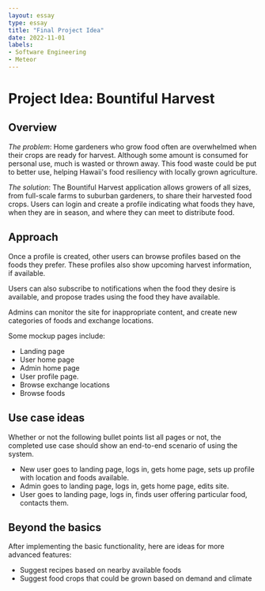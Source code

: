 ```yaml
---
layout: essay
type: essay
title: "Final Project Idea"
date: 2022-11-01
labels:
- Software Engineering
- Meteor
---
```

# Project Idea: Bountiful Harvest

## Overview
*The problem*: Home gardeners who grow food often are overwhelmed when their crops are ready for harvest. Although some amount is consumed for personal use, much is wasted or thrown away. This food waste could be put to better use, helping Hawaii's food resiliency with locally grown agriculture.

*The solution*: The Bountiful Harvest application allows growers of all sizes, from full-scale farms to suburban gardeners, to share their harvested food crops. Users can login and create a profile indicating what foods they have, when they are in season, and where they can meet to distribute food. 

## Approach
Once a profile is created, other users can browse profiles based on the foods they prefer. These profiles also show upcoming harvest information, if available.

Users can also subscribe to notifications when the food they desire is available, and propose trades using the food they have available.

Admins can monitor the site for inappropriate content, and create new categories of foods and exchange locations.

Some mockup pages include:

- Landing page
- User home page
- Admin home page
- User profile page.
- Browse exchange locations
- Browse foods

## Use case ideas
Whether or not the following bullet points list all pages or not, the completed use case should show an end-to-end scenario of using the system.

- New user goes to landing page, logs in, gets home page, sets up profile with location and foods available.
- Admin goes to landing page, logs in, gets home page, edits site.
- User goes to landing page, logs in, finds user offering particular food, contacts them.

## Beyond the basics
After implementing the basic functionality, here are ideas for more advanced features:

- Suggest recipes based on nearby available foods
- Suggest food crops that could be grown based on demand and climate

